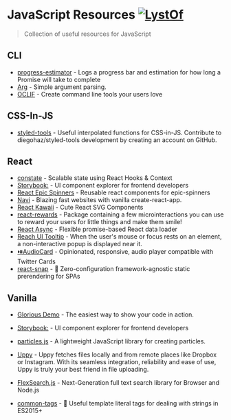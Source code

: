 # JavaScript Resources [![LystOf](https://cdn.rawgit.com/sindresorhus/awesome/d7305f38d29fed78fa85652e3a63e154dd8e8829/media/badge.svg)](https://lystof.com)  
 > Collection of useful resources for JavaScript 
 
 
 ## CLI 
- [progress-estimator](https://github.com/bvaughn/progress-estimator) - Logs a progress bar and estimation for how long a Promise will take to complete 
- [Arg](https://github.com/zeit/arg) - Simple argument parsing. 
- [OCLIF](https://oclif.io/) - Create command line tools your users love 

 ## CSS-In-JS 
- [styled-tools](https://github.com/diegohaz/styled-tools) - Useful interpolated functions for CSS-in-JS. Contribute to diegohaz/styled-tools development by creating an account on GitHub. 

 ## React 
- [constate](https://github.com/diegohaz/constate) - Scalable state using React Hooks & Context 
- [Storybook:](https://storybook.js.org/) - UI component explorer for frontend developers 
- [React Epic Spinners](https://bondz.github.io/react-epic-spinners/) - Reusable react components for epic-spinners  
- [Navi](https://frontarm.com/navi/en/) - Blazing fast websites with vanilla create-react-app. 
- [React Kawaii](https://react-kawaii.now.sh/) - Cute React SVG Components 
- [react-rewards](https://github.com/thedevelobear/react-rewards) - Package containing a few microinteractions you can use to reward your users for little things and make them smile! 
- [React Async](https://react-async.dev) - Flexible promise-based React data loader 
- [Reach UI Tooltip](https://ui.reach.tech/tooltip/) - When the user's mouse or focus rests on an element, a non-interactive popup is displayed near it. 
- [⏯️AudioCard](https://github.com/erikras/audiocard) - Opinionated, responsive, audio player compatible with Twitter Cards 
- [react-snap](https://github.com/stereobooster/react-snap) - 👻 Zero-configuration framework-agnostic static prerendering for SPAs 

 ## Vanilla 
- [Glorious Demo](https://glorious.codes/demo) - The easiest way to show your code in action. 
- [Storybook:](https://storybook.js.org/) - UI component explorer for frontend developers 
- [particles.js](https://vincentgarreau.com/particles.js/) - A lightweight JavaScript library for creating particles. 
- [Uppy](https://uppy.io/) - Uppy fetches files locally and from remote places like Dropbox or Instagram. With its seamless integration, reliability and ease of use, Uppy is truly your best friend in file uploading.
 
- [FlexSearch.js](https://github.com/nextapps-de/flexsearch) - Next-Generation full text search library for Browser and Node.js 
- [common-tags](https://github.com/declandewet/common-tags) - 🔖 Useful template literal tags for dealing with strings in ES2015+ 
